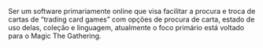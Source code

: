 Ser um software primariamente online que visa facilitar a procura e troca de cartas de “trading card games” com opções de procura de carta, estado de uso delas, coleção e linguagem, atualmente o foco primário está voltado para o Magic The Gathering.
